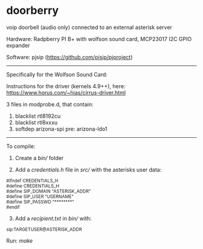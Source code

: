 # doorberry
voip doorbell (audio only) connected to an external asterisk server

Hardware: Radpberry PI B+ with wolfson sound card, 
	  MCP23017 I2C GPIO expander

Software: pjsip (https://github.com/pjsip/pjproject)

------------------------------------------------------------------
Specifically for the Wolfson Sound Card:

Instructions for the driver (kernels 4.9++), here:
https://www.horus.com/~hias/cirrus-driver.html

3 files in modprobe.d, that contain:
1) blacklist rtl8192cu
2) blacklist rtl8xxxu
3) softdep arizona-spi pre: arizona-ldo1
------------------------------------------------------------------

To compile:
1) Create a <i>bin/</i> folder

2) Add a <i>credentials.h</i> file in <i>src/</i> with the asterisks user data:

<small>
#ifndef CREDENTIALS_H<br/>
#define CREDENTIALS_H<br/>
#define SIP_DOMAIN	"ASTERISK_ADDR"<br/>
#define SIP_USER	"USERNAME"<br/>
#define SIP_PASSWD	"********"<br/>
#endif<br/>
</small>

3) Add a <i>recipient.txt</i> in <i>bin/</i> with:
<small>
sip:TARGETUSER@ASTERISK_ADDR
</small>


Run: <i>make</i>
